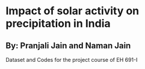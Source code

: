 # Impact of solar activity on precipitation in India

## By: Pranjali Jain and Naman Jain 
Dataset and Codes for the project course of EH 691-I
